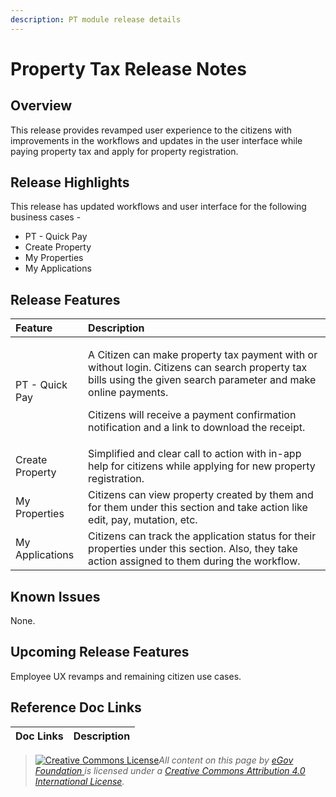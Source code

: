 ```yaml
---
description: PT module release details
---
```


# Property Tax Release Notes

## Overview <a id="Release-Highlights"></a>

This release provides revamped user experience to the citizens with improvements in the workflows and updates in the user interface while paying property tax and apply for property registration.

## Release Highlights <a id="Release-Highlights"></a>

This release has updated workflows and user interface for the following business cases -

* PT - Quick Pay
* Create Property
* My Properties
* My Applications

## Release Features <a id="Release-Features"></a>

<table>
  <thead>
    <tr>
      <th style="text-align:left"><b>Feature</b>
      </th>
      <th style="text-align:left"><b>Description</b>
      </th>
    </tr>
  </thead>
  <tbody>
    <tr>
      <td style="text-align:left">PT - Quick Pay</td>
      <td style="text-align:left">
        <p>A Citizen can make property tax payment with or without login. Citizens
          can search property tax bills using the given search parameter and make
          online payments.</p>
        <p>Citizens will receive a payment confirmation notification and a link to
          download the receipt.</p>
      </td>
    </tr>
    <tr>
      <td style="text-align:left">Create Property</td>
      <td style="text-align:left">Simplified and clear call to action with in-app help for citizens while
        applying for new property registration.</td>
    </tr>
    <tr>
      <td style="text-align:left">My Properties</td>
      <td style="text-align:left">Citizens can view property created by them and for them under this section
        and take action like edit, pay, mutation, etc.</td>
    </tr>
    <tr>
      <td style="text-align:left">My Applications</td>
      <td style="text-align:left">Citizens can track the application status for their properties under this
        section. Also, they take action assigned to them during the workflow.</td>
    </tr>
  </tbody>
</table>

## Known Issues <a id="Upgrade-Instructions"></a>

None.

## Upcoming Release Features <a id="Upcoming-Release-Features"></a>

Employee UX revamps and remaining citizen use cases.

## Reference Doc Links <a id="Reference-Doc-Links"></a>

| **Doc Links** | **Description** |
| :--- | :--- |


> [![Creative Commons License](https://i.creativecommons.org/l/by/4.0/80x15.png)](http://creativecommons.org/licenses/by/4.0/)_All content on this page by_ [_eGov Foundation_ ](https://egov.org.in/)_is licensed under a_ [_Creative Commons Attribution 4.0 International License_](http://creativecommons.org/licenses/by/4.0/)_._

